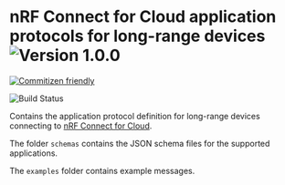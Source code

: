 # nRF Connect for Cloud application protocols for long-range devices ![Version 1.0.0](https://img.shields.io/badge/version-1.0.0-brightgreen.svg)

[![Commitizen friendly](https://img.shields.io/badge/commitizen-friendly-brightgreen.svg)](http://commitizen.github.io/cz-cli/)  

![Build Status](https://codebuild.us-east-1.amazonaws.com/badges?uuid=eyJlbmNyeXB0ZWREYXRhIjoiaFNvdXU1SWlMRGFCR3Q5U2tKWnptL3E2SU1VUnNsQ2d5djBBUUpmRXV4cGtjdnJKSXcyVzBtQThpZjIyczVxQkVsUnpYcUJkSUE1NHg2b1l6N0VrWFBvPSIsIml2UGFyYW1ldGVyU3BlYyI6InQvalE2ZWJtVmRIZWMxU2giLCJtYXRlcmlhbFNldFNlcmlhbCI6MX0%3D&branch=v1)

Contains the application protocol definition for long-range devices
connecting to [nRF Connect for Cloud](https://nrfcloud.com/).

The folder `schemas` contains the JSON schema files for the supported
applications.

The `examples` folder contains example messages.
